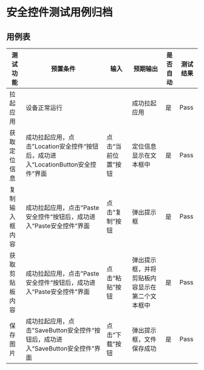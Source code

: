 # 安全控件测试用例归档

## 用例表

| 测试功能    | 预置条件                                                   | 输入                     | 预期输出                    | 是否自动                |测试结果|
|---------|--------------------------------------------------------|------------------------|-------------------------|--------------------------------|--------------------------------|
| 拉起应用    | 	设备正常运行                                                | 		                     | 成功拉起应用                  | 是                 |Pass|
| 获取定位信息  | 	成功拉起应用，点击”Location安全控件“按钮后，成功进入“LocationButton安全控件”界面 | 点击“当前位置”按钮		 | 定位信息显示在文本框中             | 是            |Pass|
| 复制输入框内容 | 	成功拉起应用，点击”Paste安全控件“按钮后，成功进入“Paste安全控件”界面 | 点击“复制”按钮     | 	弹出提示框                  | 	是                 |Pass|
| 获取剪贴板内容 | 	成功拉起应用，点击”Paste安全控件“按钮后，成功进入“Paste安全控件”界面    | 点击“粘贴”按钮     | 弹出提示框，并将剪贴板内容显示在第二个文本框中 | 是 |  Pass|
| 保存图片    | 	成功拉起应用，点击”SaveButton安全控件“按钮后，成功进入“SaveButton安全控件”界面   | 点击“下载”按钮     | 弹出提示框，文件保存成功            | 是           |Pass|

